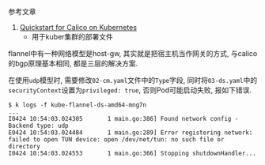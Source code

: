 参考文章

1. [Quickstart for Calico on Kubernetes](https://docs.projectcalico.org/v3.10/getting-started/kubernetes/)
    - 用于kuber集群的部署文件

flannel中有一种网络模型是host-gw, 其实就是把宿主机当作网关的方式, 与calico的bgp原理基本相同, 都是三层的解决方案.

在使用`udp`模型时, 需要修改`02-cm.yaml`文件中的`Type`字段, 同时将`03-ds.yaml`中的`securityContext`设置为`privileged: true`, 否则Pod可能启动失败, 报如下错误.

```console
$ k logs -f kube-flannel-ds-amd64-mng7n
...
I0424 10:54:03.024305       1 main.go:386] Found network config - Backend type: udp
E0424 10:54:03.024484       1 main.go:289] Error registering network: failed to open TUN device: open /dev/net/tun: no such file or directory
I0424 10:54:03.024553       1 main.go:366] Stopping shutdownHandler...
```

